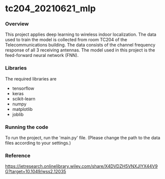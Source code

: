 # tc204_20210621_mlp

### Overview ###
This project applies deep learning to wireless indoor localization.
The data used to train the model is collected from room TC204 of the Telecommunications building.
The data consists of the channel frequency response of all 3 receiving antennas.
The model used in this project is the feed-forward neural network (FNN).

### Libraries ###
The required libraries are
- tensorflow
- keras
- scikit-learn
- numpy
- matplotlib
- joblib


### Running the code ###
To run the project, run the 'main.py' file. (Please change the path to the data files according to your settings.)

### Reference ###
https://ietresearch.onlinelibrary.wiley.com/share/X4DVDZH5VNXJIYX44V9G?target=10.1049/wss2.12035
